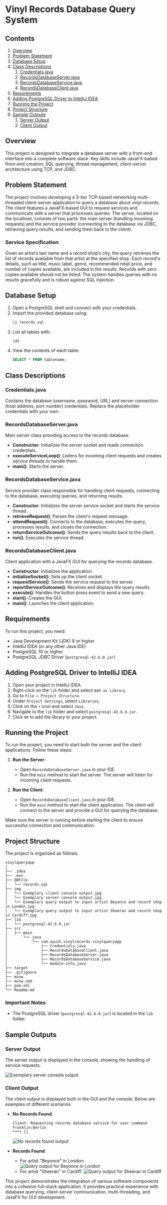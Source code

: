 # Vinyl Records Database Query System

## Contents
1. [Overview](#overview)
2. [Problem Statement](#problem-statement)
3. [Database Setup](#database-setup)
4. [Class Descriptions](#class-descriptions)
    1. [Credentials.java](#credentialsjava)
    2. [RecordsDatabaseServer.java](#recordsdatabase-serverjava)
    3. [RecordsDatabaseService.java](#recordsdatabase-servicejava)
    4. [RecordsDatabaseClient.java](#recordsdatabase-clientjava)
5. [Requirements](#requirements)
6. [Adding PostgreSQL Driver to IntelliJ IDEA](#adding-postgresql-driver-to-intellij-idea)
7. [Running the Project](#running-the-project)
8. [Project Structure](#project-structure)
9. [Sample Outputs](#sample-outputs)
    1. [Server Output](#server-output)
    2. [Client Output](#client-output)

## Overview
This project is designed to integrate a database server with a front-end interface into a complete software stack. Key skills include JavaFX-based front-end creation, SQL querying, thread management, client-server architecture using TCP, and JDBC.

## Problem Statement
The project involves developing a 3-tier TCP-based networking multi-threaded client-server application to query a database about vinyl records. The client features a JavaFX-based GUI to request services and communicate with a server that processes queries. The server, located on the localhost, consists of two parts: the main server (handling incoming requests) and the service provider (connecting to the database via JDBC, retrieving query results, and sending them back to the client).

### Service Specification
Given an artist’s last name and a record shop’s city, the query retrieves the list of records available from that artist at the specified shop. Each record's details, such as title, music label, genre, recommended retail price, and number of copies available, are included in the results. Records with zero copies available should not be listed. The system handles queries with no results gracefully and is robust against SQL injection.

## Database Setup
1. Open a PostgreSQL shell and connect with your credentials.
2. Import the provided database using:
    ```sql
    \i records.sql
    ```
3. List all tables with:
    ```sql
    \dt
    ```
4. View the contents of each table:
    ```sql
    SELECT * FROM tablename;
    ```

## Class Descriptions

### Credentials.java
Contains the database (username, password, URL) and server connection (host address, port number) credentials. Replace the placeholder credentials with your own.

### RecordsDatabaseServer.java
Main server class providing access to the records database.
- **Constructor**: Initializes the server socket and reads connection credentials.
- **executeServiceLoop()**: Listens for incoming client requests and creates service threads to handle them.
- **main()**: Starts the server.

### RecordsDatabaseService.java
Service provider class responsible for handling client requests, connecting to the database, executing queries, and returning results.
- **Constructor**: Initializes the server service socket and starts the service thread.
- **retrieveRequest()**: Parses the client's request message.
- **attendRequest()**: Connects to the database, executes the query, processes results, and closes the connection.
- **returnServiceOutcome()**: Sends the query results back to the client.
- **run()**: Executes the service thread.

### RecordsDatabaseClient.java
Client application with a JavaFX GUI for querying the records database.
- **Constructor**: Initializes the application.
- **initializeSocket()**: Sets up the client socket.
- **requestService()**: Sends the service request to the server.
- **reportServiceOutcome()**: Receives and displays the query results.
- **execute()**: Handles the button press event to send a new query.
- **start()**: Creates the GUI.
- **main()**: Launches the client application.

## Requirements
To run this project, you need:
- Java Development Kit (JDK) 8 or higher
- IntelliJ IDEA (or any other Java IDE)
- PostgreSQL 10 or higher
- PostgreSQL JDBC Driver (`postgresql-42.6.0.jar`)

## Adding PostgreSQL Driver to IntelliJ IDEA
1. Open your project in IntelliJ IDEA.
2. Right-click on the `lib` folder and select `Add as Library`.
3. Go to `File > Project Structure`.
4. Under `Project Settings`, select `Libraries`.
5. Click on the `+` icon and select `Java`.
6. Navigate to the `lib` folder and select `postgresql-42.6.0.jar`.
7. Click `OK` to add the library to your project.

## Running the Project
To run the project, you need to start both the server and the client applications. Follow these steps:

1. **Run the Server**:
    - Open `RecordsDatabaseServer.java` in your IDE.
    - Run the `main` method to start the server. The server will listen for incoming client requests.

2. **Run the Client**:
    - Open `RecordsDatabaseClient.java` in your IDE.
    - Run the `main` method to start the client application. The client will connect to the server and provide a GUI for querying the database.

Make sure the server is running before starting the client to ensure successful connection and communication.

## Project Structure

The project is organized as follows:

```plaintext
vinylqueryapp
│
├── .idea
├── .mvn
├── DBFile
│   └── records.sql
├── img
│   └── Exemplary client console output.jpg 
│   └── Exemplary server console output.jpg
│   └── Exemplary query output to input artist Beyonce and record shop in London.jpg
│   └── Exemplary query output to input artist Sheeran and record shop in Cardiff.jpg
├── lib
│   └── postgresql-42.6.0.jar
├── src
│   ├── main
│       └── java
│           └── com.ayush.vinylrecords.vinylqueryapp
│               ├── Credentials.java
│               ├── RecordsDatabaseClient.java
│               ├── RecordsDatabaseServer.java
│               ├── RecordsDatabaseService.java
│               └── module-info.java
├── target
├── .gitignore
├── mvnw
├── mvnw.cmd
├── pom.xml
└── Readme.md
```

### Important Notes
- The PostgreSQL driver (`postgresql-42.6.0.jar`) is located in the `lib` folder.

## Sample Outputs

### Server Output
The server output is displayed in the console, showing the handling of service requests.

![Exemplary server console output](img/Exemplary%20server%20console%20output..jpg)

### Client Output
The client output is displayed both in the GUI and the console. Below are examples of different scenarios:

- **No Records Found**:
    ```
    Client: Requesting records database service for user command
    Franklin;Berlin
    **** []
    ```
  ![No records found output](img/Exemplary%20server%20console%20output..jpg)

- **Records Found**:
    - For artist "Beyonce" in London:
      ![Query output for Beyonce in London](img/Exemplary%20query%20output%20to%20input%20artist%20Beyonce%20and%20record%20shop%20in.jpg)
    - For artist "Sheeran" in Cardiff:
      ![Query output for Sheeran in Cardiff](img/Exemplary%20query%20output%20to%20input%20artist%20Sheeran%20and%20record%20shop%20in.jpg)

This project demonstrates the integration of various software components into a cohesive full-stack application. It provides practical experience with database querying, client-server communication, multi-threading, and JavaFX for GUI development.